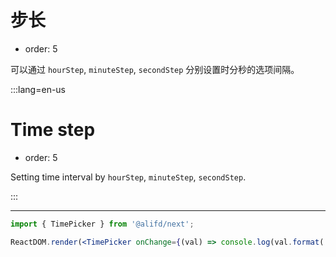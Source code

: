 # 步长

- order: 5

可以通过 `hourStep`, `minuteStep`, `secondStep` 分别设置时分秒的选项间隔。

:::lang=en-us
# Time step

- order: 5

Setting time interval by `hourStep`, `minuteStep`, `secondStep`.

:::

---

````jsx
import { TimePicker } from '@alifd/next';

ReactDOM.render(<TimePicker onChange={(val) => console.log(val.format('HH:mm:ss'))} hourStep={2} minuteStep={5} secondStep={5} />, mountNode);
````
